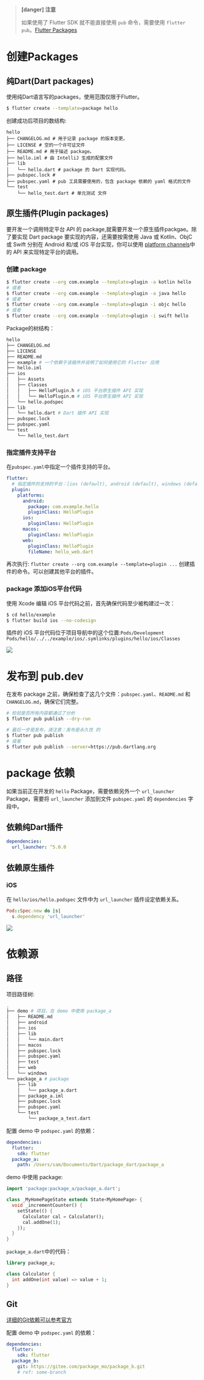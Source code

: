 
> **[danger] 注意**
>
> 如果使用了 Flutter SDK 就不能直接使用 `pub` 命令，需要使用 `flutter pub`。[Flutter Packages](https://flutter.cn/docs/development/packages-and-plugins)

# 创建Packages 

## 纯Dart(Dart packages)

使用纯Dart语言写的packages，使用范围仅限于Flutter。

```sh
$ flutter create --template=package hello
```

创建成功后项目的数结构:

```
hello
├── CHANGELOG.md # 用于记录 package 的版本变更。
├── LICENSE # 空的一个许可证文件
├── README.md # 用于描述 package。
├── hello.iml # 由 IntelliJ 生成的配置文件
├── lib
│   └── hello.dart # package 的 Dart 实现代码。
├── pubspec.lock # 
├── pubspec.yaml # pub 工具需要使用的，包含 package 依赖的 yaml 格式的文件
└── test
    └── hello_test.dart # 单元测试 文件
```

## 原生插件(Plugin packages)

要开发一个调用特定平台 API 的 package,就需要开发一个原生插件packgae。除了要实现 Dart package 要实现的内容，还需要按需使用 Java 或 Kotlin、ObjC 或 Swift 分别在 Android 和/或 iOS 平台实现，你可以使用 [platform channels](https://flutter.cn/docs/development/platform-integration/platform-channels)中的 API 来实现特定平台的调用。

### 创建 package

```sh
$ flutter create --org com.example --template=plugin -a kotlin hello
# 或者
$ flutter create --org com.example --template=plugin -a java hello
# 或者
$ flutter create --org com.example --template=plugin -i objc hello
# 或者
$ flutter create --org com.example --template=plugin -i swift hello
```

Package的树结构：

``` sh
hello
├── CHANGELOG.md
├── LICENSE
├── README.md
├── example # 一个依赖于该插件并说明了如何使用它的 Flutter 应用
├── hello.iml
├── ios
│   ├── Assets
│   ├── Classes
│   │   ├── HelloPlugin.h # iOS 平台原生插件 API 实现
│   │   └── HelloPlugin.m # iOS 平台原生插件 API 实现
│   └── hello.podspec
├── lib
│   └── hello.dart # Dart 插件 API 实现
├── pubspec.lock
├── pubspec.yaml
└── test
    └── hello_test.dart
```

### 指定插件支持平台

在`pubspec.yaml`中指定一个插件支持的平台。

```yaml
flutter:
  # 指定插件的支持的平台：[ios (default), android (default), windows (default), linux (default), macos (default), web (default)]
  plugin:
    platforms:
      android:
        package: com.example.hello
        pluginClass: HelloPlugin
      ios:
        pluginClass: HelloPlugin
      macos:
        pluginClass: HelloPlugin
      web:
        pluginClass: HelloPlugin
        fileName: hello_web.dart
```

再次执行: `flutter create --org com.example --template=plugin ...` 创建插件的命令。可以创建其他平台的插件。

### package 添加iOS平台代码

使用 Xcode 编辑 iOS 平台代码之前，首先确保代码至少被构建过一次：

```sh
$ cd hello/example
$ flutter build ios --no-codesign
```

插件的 iOS 平台代码位于项目导航中的这个位置:`Pods/Development Pods/hello/../../example/ios/.symlinks/plugins/hello/ios/Classes`

<img src="/assets/images/package/01.png"/>

# 发布到 pub.dev

在发布 package 之前，确保检查了这几个文件：`pubspec.yaml`、`README.md` 和 `CHANGELOG.md`，确保它们完整。

```sh
# 检验是否所有内容都通过了分析
$ flutter pub publish --dry-run

# 最后一步是发布，请注意：发布是永久性 的
$ flutter pub publish
# 或者
$ flutter pub publish --server=https://pub.dartlang.org
```

# package 依赖

如果当前正在开发的 `hello` Package，需要依赖另外一个 `url_launcher` Package，需要将 `url_launcher` 添加到文件 `pubspec.yaml` 的 `dependencies` 字段中。

## 依赖纯Dart插件

```yaml
dependencies:
  url_launcher: ^5.0.0
```

## 依赖原生插件

### iOS

在 `hello/ios/hello.podspec` 文件中为 `url_launcher` 插件设定依赖关系。

```ruby
Pod::Spec.new do |s|
  s.dependency 'url_launcher'
```

<img src="/assets/images/package/02.png"/>

# 依赖源

## 路径

项目路径树:

```sh
.
├── demo # 项目，在 demo 中使用 package_a
│   ├── README.md
│   ├── android
│   ├── ios
│   ├── lib
│   │   └── main.dart
│   ├── macos
│   ├── pubspec.lock
│   ├── pubspec.yaml
│   ├── test
│   ├── web
│   └── windows
└── package_a # package
    ├── lib
    │   └── package_a.dart
    ├── package_a.iml
    ├── pubspec.lock
    ├── pubspec.yaml
    └── test
        └── package_a_test.dart
```

 配置 demo 中 `podspec.yaml` 的依赖：

```yaml
dependencies:
  flutter:
    sdk: flutter
  package_a:
    path: /Users/sam/Documents/Dart/package_dart/package_a
```

demo 中使用 package:

```dart
import 'package:package_a/package_a.dart';

class _MyHomePageState extends State<MyHomePage> {
  void _incrementCounter() {
    setState(() {
      Calculator cal = Calculator();
      cal.addOne(1);
    });
  }
}
```

`package_a.dart`中的代码：

```dart
library package_a;

class Calculator {
  int addOne(int value) => value + 1;
}
```

## Git

[详细的Git依赖可以参考官方](https://dart.cn/tools/pub/dependencies)

配置 demo 中 `podspec.yaml` 的依赖：

```yaml
dependencies:
  flutter:
    sdk: flutter
  package_b:
    git: https://gitee.com/package_mo/package_b.git
    # ref: some-branch
```























